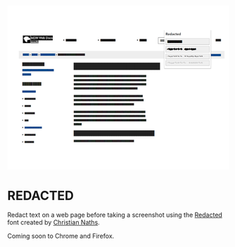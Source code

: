 ![Redacted text on ](https://raw.githubusercontent.com/fourtonfish/redacted/master/images/preview-920x680.png)

# REDACTED

Redact text on a web page before taking a screenshot using the [Redacted](https://github.com/christiannaths/Redacted-Font) font created by [Christian Naths](https://christiannaths.com/).

Coming soon to Chrome and Firefox.
